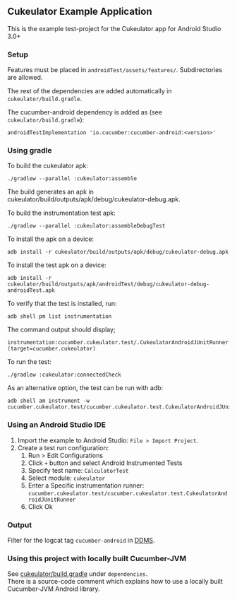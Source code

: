 ## Cukeulator Example Application
This is the example test-project for the Cukeulator app for Android Studio 3.0+

### Setup
Features must be placed in `androidTest/assets/features/`. Subdirectories are allowed.

The rest of the dependencies are added automatically in `cukeulator/build.gradle`.

The cucumber-android dependency is added as (see `cukeulator/build.gradle`):

```
androidTestImplementation 'io.cucumber:cucumber-android:<version>'
```

### Using gradle
To build the cukeulator apk:
```
./gradlew --parallel :cukeulator:assemble
```
The build generates an apk in cukeulator/build/outputs/apk/debug/cukeulator-debug.apk.


To build the instrumentation test apk:
```
./gradlew --parallel :cukeulator:assembleDebugTest
```

To install the apk on a device:
```
adb install -r cukeulator/build/outputs/apk/debug/cukeulator-debug.apk
```

To install the test apk on a device:
```
adb install -r cukeulator/build/outputs/apk/androidTest/debug/cukeulator-debug-androidTest.apk
```

To verify that the test is installed, run:

```
adb shell pm list instrumentation
```

The command output should display;

```
instrumentation:cucumber.cukeulator.test/.CukeulatorAndroidJUnitRunner (target=cucumber.cukeulator)
```

To run the test:

```
./gradlew :cukeulator:connectedCheck
```

As an alternative option, the test can be run with adb:

```
adb shell am instrument -w cucumber.cukeulator.test/cucumber.cukeulator.test.CukeulatorAndroidJUnitRunner
```

### Using an Android Studio IDE
1. Import the example to Android Studio: `File > Import Project`.
2. Create a test run configuration:
    1.  Run > Edit Configurations
    2. Click `+` button and select Android Instrumented Tests
    3. Specify test name: `CalculatorTest`
    4. Select module: `cukeulator`
    5. Enter a Specific instrumentation runner: `cucumber.cukeulator.test/cucumber.cukeulator.test.CukeulatorAndroidJUnitRunner`
    6. Click Ok

### Output
Filter for the logcat tag `cucumber-android` in [DDMS](https://developer.android.com/tools/debugging/ddms.html).

### Using this project with locally built Cucumber-JVM
See [cukeulator/build.gradle](build.gradle) under `dependencies`.  
There is a source-code comment which explains how to use a locally built Cucumber-JVM Android library.
